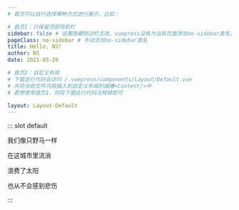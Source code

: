 ```yaml
---
# 首页可以自行选择哪种方式进行展示，比如：

# 首页1：只保留顶部导航栏
sidebar: false # 设置隐藏侧边栏无效，vuepress没有为当前页面添加no-sidebar类名，所以样式没有生效
pageClass: no-sidebar # 手动添加no-sidebar类名
title: Hello, NS!
author: NS
date: 2021-05-20

# 首页2：自定义布局
# 下面这行代码会访问 /.vuepress/components/Layout/Default.vue
# 并将当前文件内容插入到自定义布局的插槽<Content/>中
# 若想使用首页1，则将下面这行代码注释掉即可

layout: Layout-Default
---
```


<!-- 使用具名插槽 default -->

::: slot default

我们像只野马一样

在这城市里流淌

浪费了太阳

也从不会感到悲伤

:::
